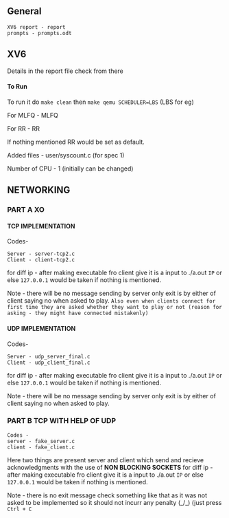 ## General 
```
XV6 report - report
prompts - prompts.odt
```

## XV6
Details in the report file check from there 

#### To Run 
To run it do `make clean` then `make qemu SCHEDULER=LBS` (LBS for eg)

For MLFQ - MLFQ 


For RR - RR 

If nothing mentioned RR would be set as default.

Added files - user/syscount.c (for spec 1)


Number of CPU - 1 (initially can be changed)


## NETWORKING 

### PART A XO 

#### TCP IMPLEMENTATION 

Codes-
```
Server - server-tcp2.c
Client - client-tcp2.c
```

for diff ip - after making executable fro client give it is a input to ./a.out `IP` or else `127.0.0.1` would be taken if nothing is mentioned.

Note - there will be no message sending by server only exit is by either of client saying no when asked to play.
`Also even when clients connect for first time they are asked whether they want to play or not (reason for asking - they might have connected mistakenly)`

#### UDP IMPLEMENTATION 
Codes-
```
Server - udp_server_final.c
Client - udp_client_final.c
```

for diff ip - after making executable fro client give it is a input to ./a.out `IP` or else `127.0.0.1` would be taken if nothing is mentioned.

Note - there will be no message sending by server only exit is by either of client saying no when asked to play.

### PART B TCP WITH HELP OF UDP

```
Codes - 
server - fake_server.c
client - fake_client.c
```
Here two things are present server and client which send and recieve acknowledgments with the use of **NON BLOCKING SOCKETS**
for diff ip - after making executable fro client give it is a input to ./a.out `IP` or else `127.0.0.1` would be taken if nothing is mentioned.

Note - there is no exit message check something like that as it was not asked to be implemented so it should not incurr any penalty (_/\_) (just press `Ctrl + C` 
